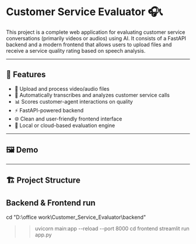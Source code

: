 # Customer Service Evaluator 🎧📞

This project is a complete web application for evaluating customer service conversations (primarily  videos or audios) using AI. It consists of a FastAPI backend and a modern frontend that allows users to upload files and receive a service quality rating based on speech analysis.

---

## 🔧 Features

- 🎥 Upload and process video/audio files
- 🧠 Automatically transcribes and analyzes customer service calls
- 📊 Scores customer-agent interactions on quality
- ⚡ FastAPI-powered backend
- 🌐 Clean and user-friendly frontend interface
- 💾 Local or cloud-based evaluation engine

---

## 🖼️ Demo



---

## 🏗️ Project Structure



## Backend & Frontend run
cd "D:\office work\Customer_Service_Evaluator\backend"
>> uvicorn main:app --reload --port 8000
cd frontend
streamlit run app.py

